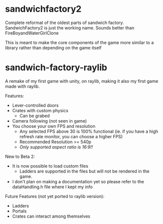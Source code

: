 # sandwichfactory2
Complete reformat of the oldest parts of sandwich factory.
SandwichFactory2 is just the working name. Sounds better than FireBoyandWaterGirlClone

This is meant to make the core components of the game more similar to a library rather than depending on the game itself

# sandwich-factory-raylib
A remake of my first game with unity, on raylib, making it also my first game made with raylib.

Features:
  * Lever-controlled doors
  * Crates with custom physics
    * Can be grabed
  * Camera following (not seen in game)
  * You choose your own FPS and resolution
    * Any selected FPS above 30 is 100% functional (ie. if you have a high refresh rate monitor, you can choose a higher FPS)
    * Recommended Resolution >= 540p
    * _Only supported aspect ratio is 16:9!!_

New to Beta 2:
  * It is now possible to load custom files
    * Ladders are supported in the files but will not be rendered in the game.
  * I don't plan on making a documentation yet so please refer to the dataHandling.h file where I kept my info

Future Features (not yet ported to raylib version):
  * Ladders
  * Portals
  * Crates can interact among themselves
